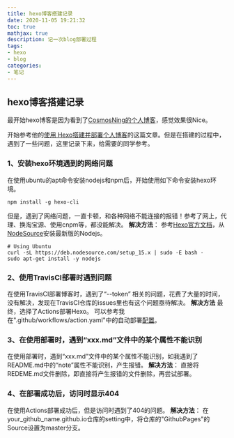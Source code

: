 ```yaml
---
title: hexo博客搭建记录
date: 2020-11-05 19:21:32
toc: true
mathjax: true
description: 记一次blog部署过程
tags:
- hexo
- blog
categories:
- 笔记
---
```


## hexo博客搭建记录

最开始hexo博客是因为看到了[CosmosNing的个人博客](https://cosmosning.github.io/)，感觉效果很Nice。

开始参考他的[使用 Hexo搭建并部署个人博客](https://cosmosning.github.io/2020/03/12/shi-yong-hexo-da-jian-bing-bu-shu-ge-ren-bo-ke/)的这篇文章。但是在搭建的过程中，遇到了一些问题，这里记录下来，给需要的同学参考。

### 1、安装hexo环境遇到的网络问题
在使用ubuntu的apt命令安装nodejs和npm后，开始使用如下命令安装hexo环境。
```
npm install -g hexo-cli
```
但是，遇到了网络问题，一直卡顿，和各种网络不能连接的报错！参考了网上，代理、换淘宝源、使用cnpm等，都没能解决。
**解决方法**：
参考[Hexo官方文档](https://hexo.io/zh-cn/docs/)，从[NodeSource](https://github.com/nodesource/distributions)安装最新版的Nodejs。

```
# Using Ubuntu 
curl -sL https://deb.nodesource.com/setup_15.x | sudo -E bash -
sudo apt-get install -y nodejs
```

### 2、使用TravisCI部署时遇到问题
在使用TravisCI部署博客时，遇到了“--token” 相关的问题，花费了大量的时间，没有解决，发现在TravisCI仓库的issues里也有这个问题亟待解决。
**解决方法**
最终，选择了Actions部署Hexo。
可以参考我在".github/workflows/action.yaml"中的自动部署[配置](https://github.com/kktao/kktao.github.io)。

### 3、在使用部署时，遇到“xxx.md”文件中的某个属性不能识别
在使用部署时，遇到“xxx.md”文件中的某个属性不能识别，如我遇到了README.md中的“note”属性不能识别，产生报错。
**解决方法**：
直接将REDEME.md文件删除，即直接将产生报错的文件删除，再尝试部署。

### 4、在部署成功后，访问时显示404
在使用Actions部署成功后，但是访问时遇到了404的问题。
**解决方法**：
在your_github_name.github.io仓库的setting中，将仓库的"GithubPages"的Source设置为master分支。

